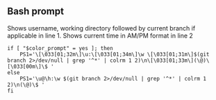 ## Bash prompt
Shows username, working directory followed by current branch if applicable in line 1.
Shows current time in AM/PM format in line 2
```
if [ "$color_prompt" = yes ]; then
    PS1='\[\033[01;32m\]\u:\[\033[01;34m\]\w \[\033[01;31m\]$(git branch 2>/dev/null | grep '^*' | colrm 1 2)\n\[\033[01;33m\](\@)\[\033[00m\]\$ '
else
    PS1='\u@\h:\w $(git branch 2>/dev/null | grep '^*' | colrm 1 2)\n(\@)\$ '
fi
```
